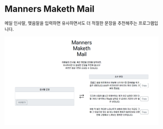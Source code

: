 # Manners Maketh Mail
메일 인사말, 맺음말을 입력하면 유사하면서도 더 적절한 문장을 추천해주는 프로그램입니다.  

![main](./img/main.png)  
